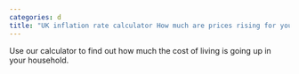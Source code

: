 ```yaml
---
categories: d
title: "UK inflation rate calculator How much are prices rising for you"
---
```

Use our calculator to find out how much the cost of living is going up in your household.